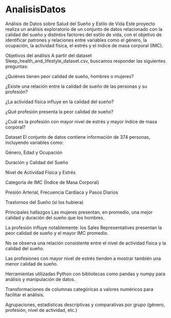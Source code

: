# AnalisisDatos
Análisis de Datos sobre Salud del Sueño y Estilo de Vida
Este proyecto realiza un análisis exploratorio de un conjunto de datos relacionado con la calidad del sueño y distintos factores del estilo de vida, con el objetivo de identificar patrones y relaciones entre variables como el género, la ocupación, la actividad física, el estrés y el índice de masa corporal (IMC).

Objetivos del análisis
A partir del dataset Sleep_health_and_lifestyle_dataset.csv, buscamos responder las siguientes preguntas:

¿Quiénes tienen peor calidad de sueño, hombres o mujeres?

¿Existe una relación entre la calidad de sueño de las personas y su profesión?

¿La actividad física influye en la calidad del sueño?

¿Qué profesión presenta la peor calidad de sueño?

¿Cuál es la profesión con mayor nivel de estrés y mayor índice de masa corporal?

Dataset
El conjunto de datos contiene información de 374 personas, incluyendo variables como:

Género, Edad y Ocupación

Duración y Calidad del Sueño

Nivel de Actividad Física y Estrés

Categoría de IMC (Índice de Masa Corporal)

Presión Arterial, Frecuencia Cardíaca y Pasos Diarios

Trastornos del Sueño (si los hubiera)

Principales hallazgos
Las mujeres presentan, en promedio, una mejor calidad y duración del sueño que los hombres.

La profesión influye notablemente: los Sales Representatives presentan la peor calidad de sueño y el mayor IMC promedio.

No se observa una relación consistente entre el nivel de actividad física y la calidad del sueño.

Las profesiones con mayor nivel de estrés tienden a mostrar también una menor calidad de sueño.

Herramientas utilizadas
Python con bibliotecas como pandas y numpy para análisis y manipulación de datos.

Transformaciones de columnas categóricas a valores numéricos para facilitar el análisis.

Agrupaciones, estadísticas descriptivas y comparativas por grupo (género, profesión, nivel de actividad, etc.)
